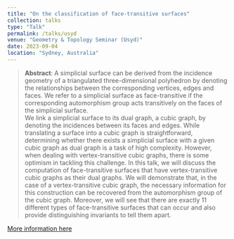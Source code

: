 ```yaml
---
title: "On the classification of face-transitive surfaces"
collection: talks
type: "Talk"
permalink: /talks/usyd
venue: "Geometry & Topology Seminar (Usyd)"
date: 2023-09-04
location: "Sydney, Australia"
---
```


>__Abstract__: A simplicial surface can be derived from the incidence geometry of a 
>triangulated three-dimensional polyhedron by denoting the relationships between 
>the corresponding vertices, edges and faces. We refer to a simplicial surface as 
>face-transitive if the corresponding automorphism group acts transitively on the 
>faces of the simplicial surface.<br>
>We link a simplicial surface to its dual graph, a cubic graph, by denoting the 
>incidences between its faces and edges. While translating a surface into a cubic 
>graph is straightforward, determining whether there exists a simplicial surface with 
>a given cubic graph as dual graph is a task of high complexity. However, when dealing 
>with vertex-transitive cubic graphs, there is some optimism in tackling this challenge.
>In this talk, we will discuss the computation of face-transitive surfaces that have 
>vertex-transitive cubic graphs as their dual graphs. We will demonstrate that, in the 
>case of a vertex-transitive cubic graph, the necessary information for this construction 
>can be recovered from the automorphism group of the cubic graph. Moreover, we will see 
>that there are exactly 11 different types of face-transitive surfaces that can occur and 
>also provide distinguishing invariants to tell them apart.

[More information here](https://www.maths.usyd.edu.au/s/scnitm/tillmann-Geometry-Topology-Reymond)
